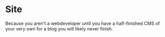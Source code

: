 Site
====

Because you aren't a webdeveloper until you have a half-finished CMS of your very own for a blog you will likely never finish. 
